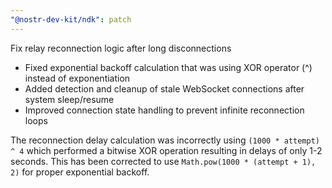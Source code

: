 ```yaml
---
"@nostr-dev-kit/ndk": patch
---
```


Fix relay reconnection logic after long disconnections

- Fixed exponential backoff calculation that was using XOR operator (^) instead of exponentiation
- Added detection and cleanup of stale WebSocket connections after system sleep/resume
- Improved connection state handling to prevent infinite reconnection loops

The reconnection delay calculation was incorrectly using `(1000 * attempt) ^ 4` which performed a bitwise XOR operation resulting in delays of only 1-2 seconds. This has been corrected to use `Math.pow(1000 * (attempt + 1), 2)` for proper exponential backoff.